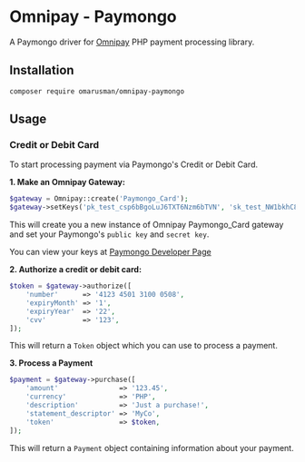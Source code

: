 # Omnipay - Paymongo

A Paymongo driver for [Omnipay](https://omnipay.thephpleague.com/) PHP payment processing library.

## Installation

```
composer require omarusman/omnipay-paymongo
```

## Usage

### Credit or Debit Card

To start processing payment via Paymongo's Credit or Debit Card.

**1. Make an Omnipay Gateway:**
```php
$gateway = Omnipay::create('Paymongo_Card');
$gateway->setKeys('pk_test_csp6bBgoLuJ6TXT6Nzm6bTVN', 'sk_test_NW1bkhC8pa77ttiYQaJcVAhU');
```
This will create you a new instance of Omnipay Paymongo_Card gateway
and set your Paymongo's `public key` and `secret key`.

You can view your keys at [Paymongo Developer Page](https://dashboard.paymongo.com/developers)

**2. Authorize a credit or debit card:**
```php
$token = $gateway->authorize([
    'number'      => '4123 4501 3100 0508',
    'expiryMonth' => '1',
    'expiryYear'  => '22',
    'cvv'         => '123',
]);
```
This will return a `Token` object which you can use to process a payment.

**3. Process a Payment**
```php
$payment = $gateway->purchase([
    'amount'               => '123.45',
    'currency'             => 'PHP',
    'description'          => 'Just a purchase!',
    'statement_descriptor' => 'MyCo',
    'token'                => $token,
]);
```
This will return a `Payment` object containing information about your payment.
